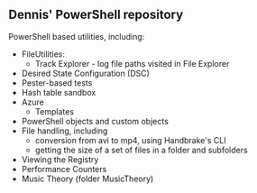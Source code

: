 ## Dennis' PowerShell repository

PowerShell based utilities, including:
* FileUtilities:
  * Track Explorer - log file paths visited in File Explorer
* Desired State Configuration (DSC)
* Pester-based tests
* Hash table sandbox
* Azure
  * Templates
* PowerShell objects and custom objects
* File handling, including
  * conversion from avi to mp4, using Handbrake's CLI
  * getting the size of a set of files in a folder and subfolders
* Viewing the Registry 
* Performance Counters
* Music Theory (folder MusicTheory)



